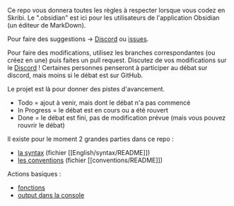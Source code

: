 Ce repo vous donnera toutes les règles à respecter lorsque vous codez en Skribi. Le ".obsidian" est ici pour les utilisateurs de l'application Obsidian (un éditeur de MarkDown).

Pour faire des suggestions → [Discord](https://discord.gg/gzQR72ZKKm) ou [issues](https://github.com/Dibi-programming-langage/Scribi-rules/issues).

Pour faire des modifications, utilisez les branches correspondantes (ou créez en une) puis faites un pull request. Discutez de vos modifications sur le [Discord](https://discord.gg/gzQR72ZKKm) ! Certaines personnes penseront à participer au débat sur discord, mais moins si le débat est sur GitHub.

Le projet est là pour donner des pistes d'avancement.
* Todo = ajout à venir, mais dont le débat n'a pas commencé
* In Progress = le débat est en cours ou a été rouvert
* Done = le débat est fini, pas de modification prévue (mais vous pouvez rouvrir le débat)

Il existe pour le moment 2 grandes parties dans ce repo :
* [la syntax](./syntax/) (fichier [[English/syntax/README]])
* [les conventions](./conventions/) (fichier [[conventions/README]])

Actions basiques :
* [fonctions](./syntax/Fonctions/utilisation.md)
* [output dans la console](./syntax/Entrées_sorties/Console/Console_sortie.md)